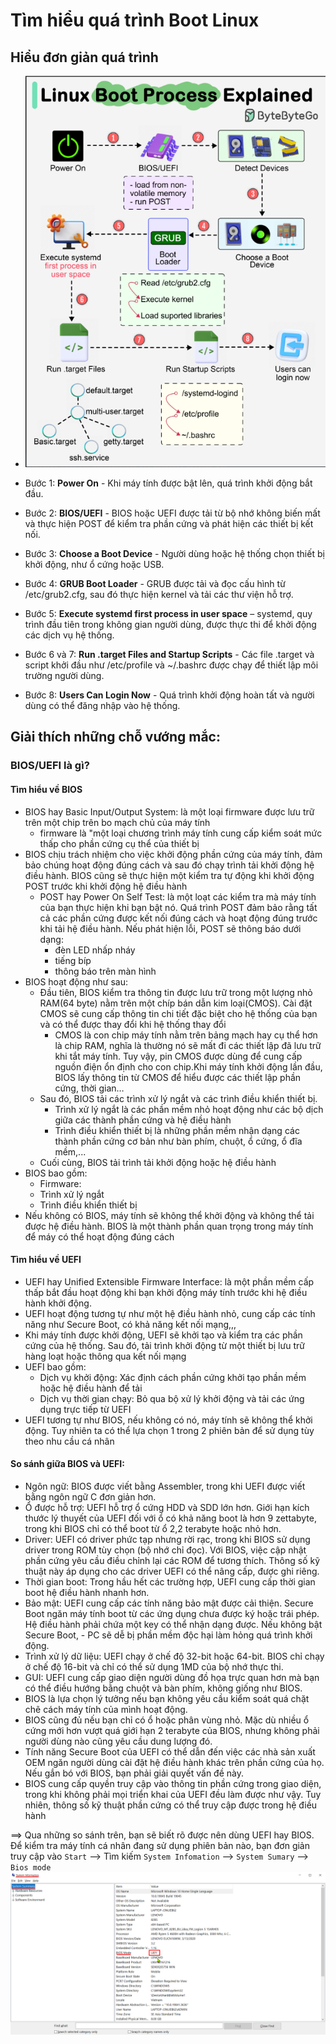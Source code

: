 # Tìm hiểu quá trình Boot Linux

## Hiểu đơn giản quá trình
- ![](/Anh/Screenshot_186.png)

- Bước 1: **Power On** - Khi máy tính được bật lên, quá trình khởi động bắt đầu.
- Bước 2: **BIOS/UEFI** - BIOS hoặc UEFI được tải từ bộ nhớ không biến mất và thực hiện POST để kiểm tra phần cứng và phát hiện các thiết bị kết nối.
- Bước 3: **Choose a Boot Device** - Người dùng hoặc hệ thống chọn thiết bị khởi động, như ổ cứng hoặc USB.
- Bước 4: **GRUB Boot Loader** - GRUB được tải và đọc cấu hình từ /etc/grub2.cfg, sau đó thực hiện kernel và tải các thư viện hỗ trợ.
- Bước 5: **Execute systemd first process in user space** – systemd, quy trình đầu tiên trong không gian người dùng, được thực thi để khởi động các dịch vụ hệ thống.
- Bước 6 và 7: **Run .target Files and Startup Scripts** - Các file .target và script khởi đầu như /etc/profile và ~/.bashrc được chạy để thiết lập môi trường người dùng.
- Bước 8: **Users Can Login Now** - Quá trình khởi động hoàn tất và người dùng có thể đăng nhập vào hệ thống.

## Giải thích những chỗ vướng mắc:
### BIOS/UEFI là gì?
#### Tìm hiểu về BIOS
- BIOS hay Basic Input/Output System: là một loại firmware được lưu trữ trên một chip trên bo mạch chủ của máy tính
  - firmware là "một loại chương trình máy tính cung cấp kiểm soát mức thấp cho phần cứng cụ thể của thiết bị
- BIOS chịu trách nhiệm cho việc khởi động phần cứng của máy tính, đảm bảo chúng hoạt động đúng cách và sau đó chạy trình tải khởi động hệ điều hành. BIOS cũng sẽ thực hiện một kiểm tra tự động khi khởi động POST trước khi khởi động hệ điều hành
  - POST hay Power On Self Test: là một loạt các kiểm tra mà máy tính của bạn thực hiện khi bạn bật nó. Quá trình POST đảm bảo rằng tất cả các phần cứng được kết nối đúng cách và hoạt động đúng trước khi tải hệ điều hành. Nếu phát hiện lỗi, POST sẽ thông báo dưới dạng: 
    - đèn LED nhấp nháy
    - tiếng bíp 
    - thông báo trên màn hình
- BIOS hoạt động như sau:
  - Đầu tiên, BIOS kiểm tra thông tin được lưu trữ trong một lượng nhỏ RAM(64 byte) nằm trên một chíp bán dẫn kim loại(CMOS). Cài đặt CMOS sẽ cung cấp thông tin chi tiết đặc biệt cho hệ thống của bạn và có thể được thay đổi khi hệ thống thay đổi
    - CMOS là con chip máy tính nằm trên bảng mạch hay cụ thể hơn là chip RAM, nghĩa là thường nó sẽ mất đi các thiết lập đã lưu trữ khi tắt máy tính. Tuy vậy, pin CMOS được dùng để cung cấp nguồn điện ổn định cho con chip.Khi máy tính khởi động lần đầu, BIOS lấy thông tin từ CMOS để hiểu được các thiết lập phần cứng, thời gian…
  - Sau đó, BIOS tải các trình xử lý ngắt và các trình điều khiển thiết bị. 
    - Trình xử lý ngắt là các phần mềm nhỏ hoạt động như các bộ dịch giữa các thành phần cứng và hệ điều hành
    - Trình điều khiển thiết bị là những phần mềm nhận dạng các thành phần cứng cơ bản như bàn phím, chuột, ổ cứng, ổ đĩa mềm,...
  - Cuối cùng, BIOS tải trình tải khởi động hoặc hệ điều hành
- BIOS bao gồm: 
  - Firmware: 
  - Trình xử lý ngắt
  - Trình điều khiển thiết bị
- Nếu không có BIOS, máy tính sẽ không thể khởi động và không thể tải được hệ điều hành. BIOS là một thành phần quan trọng trong máy tính để máy có thể hoạt động đúng cách

#### Tìm hiểu về UEFI
- UEFI hay Unified Extensible Firmware Interface: là một phần mềm cấp thấp bắt đầu hoạt động khi bạn khởi động máy tính trước khi hệ điều hành khởi động. 
- UEFI hoạt động tương tự như một hệ điều hành nhỏ, cung cấp các tính năng như Secure Boot, có khả năng kết nối mạng,,,
- Khi máy tính được khởi động, UEFI sẽ khởi tạo và kiểm tra các phần cứng của hệ thống. Sau đó, tải trình khởi động từ một thiết bị lưu trữ hàng loạt hoặc thông qua kết nối mạng
- UEFI bao gồm: 
  - Dịch vụ khởi động: Xác định cách phần cứng khởi tạo phần mềm hoặc hệ điều hành để tải
  - Dịch vụ thời gian chạy: Bỏ qua bộ xử lý khởi động và tải các ứng dụng trực tiếp từ UEFI
- UEFI tương tự như BIOS, nếu không có nó, máy tính sẽ không thể khởi động. Tuy nhiên ta có thể lựa chọn 1 trong 2 phiên bản để sử dụng tùy theo nhu cầu cá nhân

#### So sánh giữa BIOS và UEFI:
- Ngôn ngữ: BIOS được viết bằng Assembler, trong khi UEFI được viết bằng ngôn ngữ C đơn giản hơn.
- Ổ được hỗ trợ: UEFI hỗ trợ ổ cứng HDD và SDD lớn hơn. Giới hạn kích thước lý thuyết của UEFI đối với ổ có khả năng boot là hơn 9 zettabyte, trong khi BIOS chỉ có thể boot từ ổ 2,2 terabyte hoặc nhỏ hơn.
- Driver: UEFI có driver phức tạp nhưng rời rạc, trong khi BIOS sử dụng driver trong ROM tùy chọn (bộ nhớ chỉ đọc). Với BIOS, việc cập nhật phần cứng yêu cầu điều chỉnh lại các ROM để tương thích. Thông số kỹ thuật này áp dụng cho các driver UEFI có thể nâng cấp, được ghi riêng.
- Thời gian boot: Trong hầu hết các trường hợp, UEFI cung cấp thời gian boot hệ điều hành nhanh hơn.
- Bảo mật: UEFI cung cấp các tính năng bảo mật được cải thiện. Secure Boot ngăn máy tính boot từ các ứng dụng chưa được ký hoặc trái phép. Hệ điều hành phải chứa một key có thể nhận dạng được. Nếu không bật Secure Boot, - PC sẽ dễ bị phần mềm độc hại làm hỏng quá trình khởi động.
- Trình xử lý dữ liệu: UEFI chạy ở chế độ 32-bit hoặc 64-bit. BIOS chỉ chạy ở chế độ 16-bit và chỉ có thể sử dụng 1MD của bộ nhớ thực thi.
- GUI: UEFI cung cấp giao diện người dùng đồ họa trực quan hơn mà bạn có thể điều hướng bằng chuột và bàn phím, không giống như BIOS.
- BIOS là lựa chọn lý tưởng nếu bạn không yêu cầu kiểm soát quá chặt chẽ cách máy tính của mình hoạt động.
- BIOS cũng đủ nếu bạn chỉ có ổ hoặc phân vùng nhỏ. Mặc dù nhiều ổ cứng mới hơn vượt quá giới hạn 2 terabyte của BIOS, nhưng không phải người dùng nào cũng yêu cầu dung lượng đó.
- Tính năng Secure Boot của UEFI có thể dẫn đến việc các nhà sản xuất OEM ngăn người dùng cài đặt hệ điều hành khác trên phần cứng của họ. Nếu gắn bó với BIOS, bạn phải giải quyết vấn đề này.
- BIOS cung cấp quyền truy cập vào thông tin phần cứng trong giao diện, trong khi không phải mọi triển khai của UEFI đều làm được như vậy. Tuy nhiên, thông số kỹ thuật phần cứng có thể truy cập được trong hệ điều hành

==> Qua những so sánh trên, bạn sẽ biết rõ được nên dùng UEFI hay BIOS. Để kiểm tra máy tính cá nhân đang sử dụng phiên bản nào, bạn đơn giản truy cập vào  `Start` --> Tìm kiếm `System Infomation` --> `System Sumary` --> `Bios mode`
![](/Anh/Screenshot_187.png)